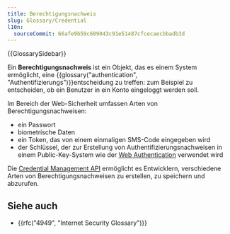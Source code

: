 ```yaml
---
title: Berechtigungsnachweis
slug: Glossary/Credential
l10n:
  sourceCommit: 66afe9b59c609043c91e51487cfcecaecbbadb3d
---
```


{{GlossarySidebar}}

Ein **Berechtigungsnachweis** ist ein Objekt, das es einem System ermöglicht, eine {{glossary("authentication", "Authentifizierungs")}}entscheidung zu treffen: zum Beispiel zu entscheiden, ob ein Benutzer in ein Konto eingeloggt werden soll.

Im Bereich der Web-Sicherheit umfassen Arten von Berechtigungsnachweisen:

- ein Passwort
- biometrische Daten
- ein Token, das von einem einmaligen SMS-Code eingegeben wird
- der Schlüssel, der zur Erstellung von Authentifizierungsnachweisen in einem Public-Key-System wie der [Web Authentication](/de/docs/Web/API/Web_Authentication_API) verwendet wird

Die [Credential Management API](/de/docs/Web/API/Credential_Management_API) ermöglicht es Entwicklern, verschiedene Arten von Berechtigungsnachweisen zu erstellen, zu speichern und abzurufen.

## Siehe auch

- {{rfc("4949", "Internet Security Glossary")}}
